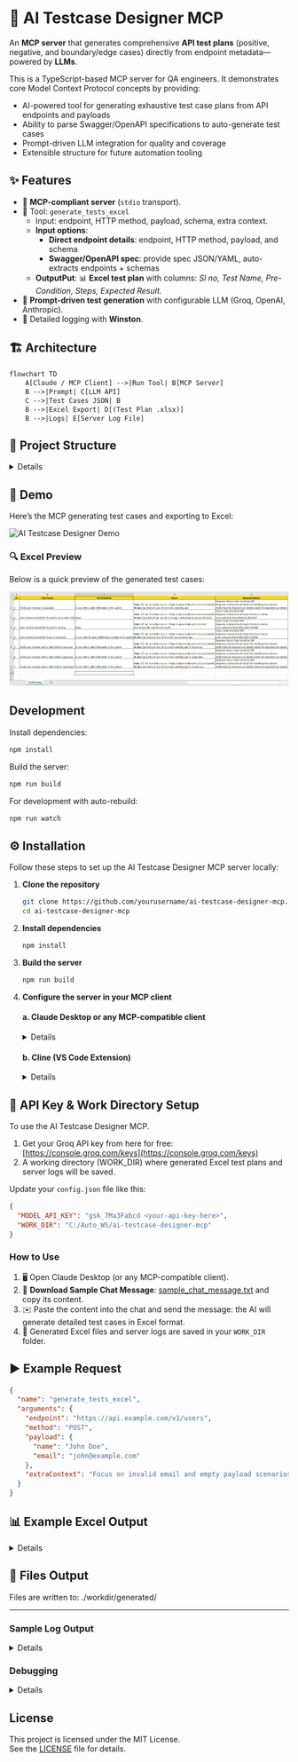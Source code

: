 # 🤖 AI Testcase Designer MCP

An **MCP server** that generates comprehensive **API test plans** (positive, negative, and boundary/edge cases) directly from endpoint metadata—powered by **LLMs**.

This is a TypeScript-based MCP server for QA engineers. It demonstrates core Model Context Protocol concepts by providing:

- AI-powered tool for generating exhaustive test case plans from API endpoints and payloads
- Ability to parse Swagger/OpenAPI specifications to auto-generate test cases
- Prompt-driven LLM integration for quality and coverage
- Extensible structure for future automation tooling

## ✨ Features

- 🔌 **MCP-compliant server** (`stdio` transport).  
- 📝 Tool: `generate_tests_excel`  
  - Input: endpoint, HTTP method, payload, schema, extra context. 
  - **Input options**:
    - **Direct endpoint details**: endpoint, HTTP method, payload, and schema
    - **Swagger/OpenAPI spec**: provide spec JSON/YAML, auto-extracts endpoints + schemas 
  - **OutputPut**: 📊 **Excel test plan** with columns: *Sl no, Test Name, Pre-Condition, Steps, Expected Result*.  
- 🧠 **Prompt-driven test generation** with configurable LLM (Groq, OpenAI, Anthropic).  
- 📜 Detailed logging with **Winston**. 

## 🏗️ Architecture

```mermaid
flowchart TD
    A[Claude / MCP Client] -->|Run Tool| B[MCP Server]
    B -->|Prompt| C[LLM API]
    C -->|Test Cases JSON| B
    B -->|Excel Export| D[(Test Plan .xlsx)]
    B -->|Logs| E[Server Log File]
```
## 📂 Project Structure
<details>

```plaintext
ai-testcase-designer-mcp/
├── build/                         # Compiled JavaScript output
├── assets/                        # Demo gifs, images, and sample files
│    ├── demo.gif
│    ├── excel_preview.png
│    └── sample_chat_message.txt
├── configs/
│    └── config.json               # Server/tool config
├── src/
│    ├── index.ts                  # Main server entry point (MCP interface & routing)
│    ├── excel.ts                  # Excel file creation & writing logic (modular)
│    ├── logger.ts                 # Winston logger configuration & log writing (modular)
│    └── prompts/
│         └── testcase_prompt.txt  # Prompt template for LLM-based test generation
├── package.json
├── tsconfig.json
├── README.md
└── .gitignore
```

- **src/excel.ts**: Handles all Excel (.xlsx) file creation and test plan export (modularized).
- **src/logger.ts**: Provides modular logging functionality across the MCP server using Winston.
- **src/prompts/**: Contains prompt templates for LLM-driven test generation.
- **assets/**: Demo GIFs, Excel sample preview, and chat prompt examples.
---
</details>

## 🎥 Demo

Here’s the MCP generating test cases and exporting to Excel:

![AI Testcase Designer Demo](./assets/demo.gif)

### 🔍 Excel Preview
Below is a quick preview of the generated test cases:

![Excel Preview](./assets/excel_preview.png)

## Development

Install dependencies:
```bash
npm install
```

Build the server:
```bash
npm run build
```

For development with auto-rebuild:
```bash
npm run watch
```

## ⚙️ Installation

Follow these steps to set up the AI Testcase Designer MCP server locally:

1. **Clone the repository**
    ```bash
    git clone https://github.com/yourusername/ai-testcase-designer-mcp.git
    cd ai-testcase-designer-mcp
    ```

2. **Install dependencies**
    ```bash
    npm install
    ```

3. **Build the server**
    ```bash
    npm run build
    ```

4. **Configure the server in your MCP client**
    #### a. Claude Desktop or any MCP-compatible client
    <details>

    - Add the following server configuration:

      - **On MacOS:**  
        `~/Library/Application Support/Claude/claude_desktop_config.json`

      - **On Windows:**  
        `%APPDATA%/Claude/claude_desktop_config.json`

    ```json
    {
      "mcpServers": {
        "ai-testcase-designer-mcp": {
          "disabled": false,
          "timeout": 60,
          "command": "node",
          "args": [
            "c:/Auto_WS/ai-testcase-designer-mcp/build/index.js"
          ],
          "transportType": "stdio"
        }
      }
    }
    ```
    </details>

    #### b. Cline (VS Code Extension)
    <details>
    You can also use the AI Testcase Designer MCP server with [Cline](https://cline.bot), the Model Context Protocol VS Code extension.

    **Quick Start:**  
    1. **Install [Cline from the VS Code Marketplace](https://marketplace.visualstudio.com/items?itemName=saoudrizwan.claude-dev).**  
    2. **Open the Cline sidebar** (from the VS Code activity bar).  
    3. **Go to the "MCP Servers" section and click "Add New MCP Server".**  
    4. **Fill in the server details:**  
        ```json
        {
          "mcpServers": {
            "ai-testcase-designer-mcp": {
              "disabled": false,
              "timeout": 60,
              "command": "node",
              "args": [
                "c:/Auto_WS/ai-testcase-designer-mcp/build/index.js"
              ],
              "transportType": "stdio"
            }
          }
        }
        ```
    5. **Test the connection and save.**

    For a visual step-by-step guide, see below:

    ![Cline MCP Server Add Steps](./assets/ClineSetUp_Steps.png)

    ![Cline MCP Server Connection Success](./assets/ClineSetUp_MCP_Servers.png)

    For detailed Cline guidance, see the official docs:  
    [cline.bot/getting-started/installing-cline#vs-code-marketplace%3A-step-by-step-setup](https://docs.cline.bot/getting-started/installing-cline#vs-code-marketplace%3A-step-by-step-setup)

</details>

## 🔑 API Key & Work Directory Setup

To use the AI Testcase Designer MCP.

1. Get your Groq API key from here for free: [https://console.groq.com/keys](https://console.groq.com/keys)
2. A working directory (WORK_DIR) where generated Excel test plans and server logs will be saved.

Update your `config.json` file like this:

```json
{
  "MODEL_API_KEY": "gsk_7Ma3Fabcd <your-api-key-here>",
  "WORK_DIR": "C:/Auto_WS/ai-testcase-designer-mcp"
}
```
### How to Use

1. 🖥️ Open Claude Desktop (or any MCP-compatible client).  
2. 📂 **Download Sample Chat Message**: [sample_chat_message.txt](./assets/sample_chat_message.txt) and copy its content.  
3. ✉️ Paste the content into the chat and send the message: the AI will generate detailed test cases in Excel format.  
4. 💾 Generated Excel files and server logs are saved in your `WORK_DIR` folder.  


## ▶️ Example Request

```json
{
  "name": "generate_tests_excel",
  "arguments": {
    "endpoint": "https://api.example.com/v1/users",
    "method": "POST",
    "payload": {
      "name": "John Doe",
      "email": "john@example.com"
    },
    "extraContext": "Focus on invalid email and empty payload scenarios."
  }
}
```

## 📊 Example Excel Output

<details>

| Sl no | Test Name         | Pre-Condition | Steps                               | Expected Result           |
|-------|-------------------|---------------|-------------------------------------|---------------------------|
| 1     | Valid User Create | DB is empty   | Send POST with valid payload        | User created successfully |
| 2     | Missing Email     | DB is empty   | Send POST with name only            | 400 validation error      |
| 3     | Invalid Email     | DB is empty   | Send POST with invalid email format | 422 error message         |

</details>

## 📂 Files Output

Files are written to: ./workdir/generated/

---

### Sample Log Output

<details>

```log
2025-09-13T10:22:11 [info]: [Step1] Incoming request: endpoint=/v1/users, method=POST
2025-09-13T10:22:11 [info]: [Step2] Building LLM prompt...
2025-09-13T10:22:13 [info]: [Step5] Converting LLM JSON to Excel rows (15 test cases)
```
</details>

### Debugging

<details>
Since MCP servers communicate over stdio, debugging can be challenging. We recommend using the [MCP Inspector](https://github.com/modelcontextprotocol/inspector), which is available as a package script:

```bash
npm run inspector
```

The Inspector will provide a URL to access debugging tools in your browser.

</details>

## License

This project is licensed under the MIT License.  
See the [LICENSE](LICENSE) file for details.

